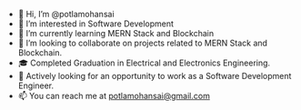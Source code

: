 - 👋 Hi, I’m @potlamohansai
- 👀 I’m interested in Software Development
- 🌱 I’m currently learning MERN Stack and Blockchain
- 💞️ I’m looking to collaborate on projects related to MERN Stack and Blockchain.
- 🎓 Completed Graduation in Electrical and Electronics Engineering.
- 💼 Actively looking for an opportunity to work as a Software Development Engineer.
- 📫 You can reach me at potlamohansai@gmail.com

<!---
potlamohansai/potlamohansai is a ✨ special ✨ repository because its `README.md` (this file) appears on your GitHub profile.
You can click the Preview link to take a look at your changes.
--->
